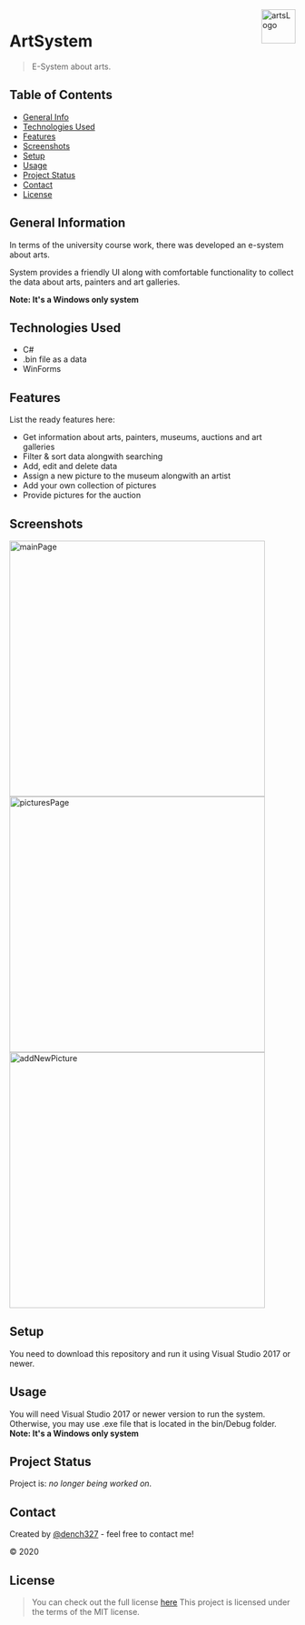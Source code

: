 <img src="https://user-images.githubusercontent.com/53062219/218333813-00bbea3d-4915-4b94-8c48-246319d35517.png" alt="artsLogo" title="artsLogo" align="right" height="60" />

# ArtSystem
> E-System about arts.

## Table of Contents
* [General Info](#general-information)
* [Technologies Used](#technologies-used)
* [Features](#features)
* [Screenshots](#screenshots)
* [Setup](#setup)
* [Usage](#usage)
* [Project Status](#project-status)
* [Contact](#contact)
* [License](#license)


## General Information
In terms of the university course work, there was developed an e-system about arts. 

System provides a friendly UI along with comfortable functionality to collect the data about arts, painters and art galleries.

**Note: It's a Windows only system**


## Technologies Used
- C#
- .bin file as a data
- WinForms


## Features
List the ready features here:
- Get information about arts, painters, museums, auctions and art galleries
- Filter & sort data alongwith searching
- Add, edit and delete data
- Assign a new picture to the museum alongwith an artist
- Add your own collection of pictures
- Provide pictures for the auction

## Screenshots
<img src="https://user-images.githubusercontent.com/53062219/218334023-2d15291f-37f7-41b6-b0a1-f5f71b15e4cd.png" alt="mainPage" title="mainPage" height="450" />
<img src="https://user-images.githubusercontent.com/53062219/218334045-79199416-7ffc-48fd-b68d-19ffc6ca3dbe.png" alt="picturesPage" title="picturesPage" height="450" />
<img src="https://user-images.githubusercontent.com/53062219/218334075-145f893d-1da6-4409-8a79-dcd31c034727.png" alt="addNewPicture" title="addNewPicture" height="450" />


## Setup
You need to download this repository and run it using Visual Studio 2017 or newer.

## Usage
You will need Visual Studio 2017 or newer version to run the system. Otherwise, you may use .exe file that is located in the bin/Debug folder.
**Note: It's a Windows only system**

## Project Status
Project is: _no longer being worked on_.


## Contact
Created by [@dench327](https://linkedin.com/in/https://www.linkedin.com/in/denis-semko-551b91191) - feel free to contact me!

© 2020


## License
> You can check out the full license [here](https://github.com/DenisSemko/CourseWorkFile/blob/master/LICENSE.md)
This project is licensed under the terms of the MIT license.
